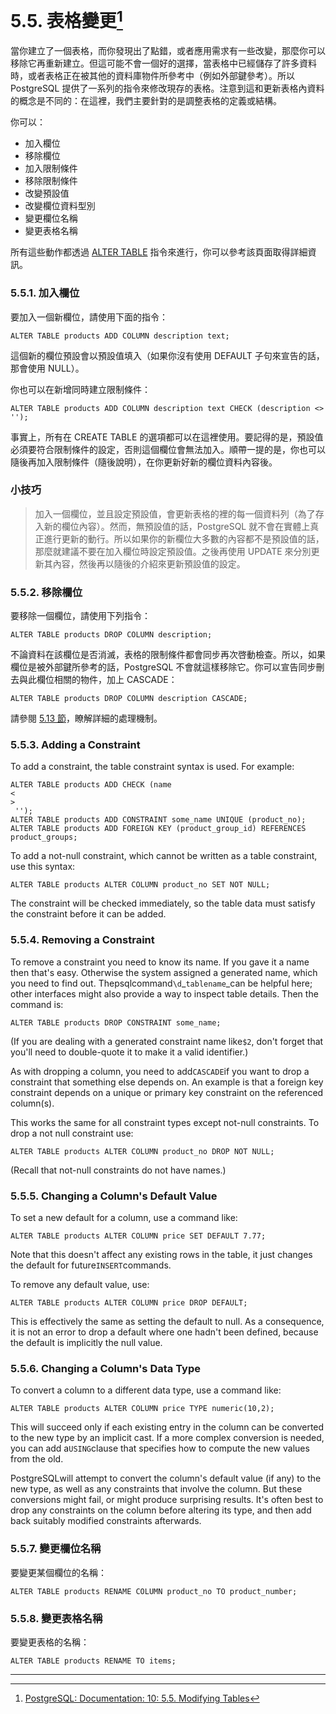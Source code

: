# 5.5. 表格變更[^1]

當你建立了一個表格，而你發現出了點錯，或者應用需求有一些改變，那麼你可以移除它再重新建立。但這可能不會一個好的選擇，當表格中已經儲存了許多資料時，或者表格正在被其他的資料庫物件所參考中（例如外部鍵參考）。所以 PostgreSQL 提供了一系列的指令來修改現存的表格。注意到這和更新表格內資料的概念是不同的：在這裡，我們主要針對的是調整表格的定義或結構。

你可以：

* 加入欄位
* 移除欄位
* 加入限制條件
* 移除限制條件
* 改變預設值
* 改變欄位資料型別
* 變更欄位名稱
* 變更表格名稱

所有這些動作都透過 [ALTER TABLE](/vi-reference/i-sql-commands/alter-table.md) 指令來進行，你可以參考該頁面取得詳細資訊。

### 5.5.1. 加入欄位

要加入一個新欄位，請使用下面的指令：

```
ALTER TABLE products ADD COLUMN description text;
```

這個新的欄位預設會以預設值填入（如果你沒有使用 DEFAULT 子句來宣告的話，那會使用 NULL）。

你也可以在新增同時建立限制條件：

```
ALTER TABLE products ADD COLUMN description text CHECK (description <> '');
```

事實上，所有在 CREATE TABLE 的選項都可以在這裡使用。要記得的是，預設值必須要符合限制條件的設定，否則這個欄位會無法加入。順帶一提的是，你也可以隨後再加入限制條件（隨後說明），在你更新好新的欄位資料內容後。

### 小技巧

> 加入一個欄位，並且設定預設值，會更新表格的裡的每一個資料列（為了存入新的欄位內容）。然而，無預設值的話，PostgreSQL 就不會在實體上真正進行更新的動行。所以如果你的新欄位大多數的內容都不是預設值的話，那麼就建議不要在加入欄位時設定預設值。之後再使用 UPDATE 來分別更新其內容，然後再以隨後的介紹來更新預設值的設定。

### 5.5.2. 移除欄位

要移除一個欄位，請使用下列指令：

```
ALTER TABLE products DROP COLUMN description;
```

不論資料在該欄位是否消滅，表格的限制條件都會同步再次啓動檢查。所以，如果欄位是被外部鍵所參考的話，PostgreSQL 不會就這樣移除它。你可以宣告同步刪去與此欄位相關的物件，加上 CASCADE：

```
ALTER TABLE products DROP COLUMN description CASCADE;
```

請參閱 [5.13 節](/ii-the-sql-language/data-definition/513-dependency-tracking.md)，瞭解詳細的處理機制。

### 5.5.3. Adding a Constraint

To add a constraint, the table constraint syntax is used. For example:

```
ALTER TABLE products ADD CHECK (name 
<
>
 '');
ALTER TABLE products ADD CONSTRAINT some_name UNIQUE (product_no);
ALTER TABLE products ADD FOREIGN KEY (product_group_id) REFERENCES product_groups;
```

To add a not-null constraint, which cannot be written as a table constraint, use this syntax:

```
ALTER TABLE products ALTER COLUMN product_no SET NOT NULL;
```

The constraint will be checked immediately, so the table data must satisfy the constraint before it can be added.

### 5.5.4. Removing a Constraint

To remove a constraint you need to know its name. If you gave it a name then that's easy. Otherwise the system assigned a generated name, which you need to find out. Thepsqlcommand`\d`\_`tablename`\_can be helpful here; other interfaces might also provide a way to inspect table details. Then the command is:

```
ALTER TABLE products DROP CONSTRAINT some_name;
```

\(If you are dealing with a generated constraint name like`$2`, don't forget that you'll need to double-quote it to make it a valid identifier.\)

As with dropping a column, you need to add`CASCADE`if you want to drop a constraint that something else depends on. An example is that a foreign key constraint depends on a unique or primary key constraint on the referenced column\(s\).

This works the same for all constraint types except not-null constraints. To drop a not null constraint use:

```
ALTER TABLE products ALTER COLUMN product_no DROP NOT NULL;
```

\(Recall that not-null constraints do not have names.\)

### 5.5.5. Changing a Column's Default Value

To set a new default for a column, use a command like:

```
ALTER TABLE products ALTER COLUMN price SET DEFAULT 7.77;
```

Note that this doesn't affect any existing rows in the table, it just changes the default for future`INSERT`commands.

To remove any default value, use:

```
ALTER TABLE products ALTER COLUMN price DROP DEFAULT;
```

This is effectively the same as setting the default to null. As a consequence, it is not an error to drop a default where one hadn't been defined, because the default is implicitly the null value.

### 5.5.6. Changing a Column's Data Type

To convert a column to a different data type, use a command like:

```
ALTER TABLE products ALTER COLUMN price TYPE numeric(10,2);
```

This will succeed only if each existing entry in the column can be converted to the new type by an implicit cast. If a more complex conversion is needed, you can add a`USING`clause that specifies how to compute the new values from the old.

PostgreSQLwill attempt to convert the column's default value \(if any\) to the new type, as well as any constraints that involve the column. But these conversions might fail, or might produce surprising results. It's often best to drop any constraints on the column before altering its type, and then add back suitably modified constraints afterwards.

### 5.5.7. 變更欄位名稱

要變更某個欄位的名稱：

```
ALTER TABLE products RENAME COLUMN product_no TO product_number;
```

### 5.5.8. 變更表格名稱

要變更表格的名稱：

```
ALTER TABLE products RENAME TO items;
```

---

[^1]: [PostgreSQL: Documentation: 10: 5.5. Modifying Tables](https://www.postgresql.org/docs/10/static/ddl-alter.html)

